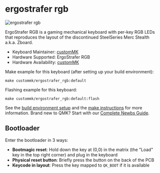 # ergostrafer rgb

![ergostrafer rgb](https://i.imgur.com/3LZImFwh.jpeg)

ErgoStrafer RGB is a gaming mechanical keyboard with per-key RGB LEDs that reproduces the layout of the discontinued SteelSeries Merc Stealth a.k.a. Zboard.

* Keyboard Maintainer: [customMK](https://github.com/customMK)
* Hardware Supported: ErgoStrafer RGB
* Hardware Availability: [customMK](https://shop.custommk.com/collections/ergostrafer/products/ergostrafer)

Make example for this keyboard (after setting up your build environment):

    make custommk/ergostrafer_rgb:default

Flashing example for this keyboard:

    make custommk/ergostrafer_rgb:default:flash

See the [build environment setup](https://docs.qmk.fm/#/getting_started_build_tools) and the [make instructions](https://docs.qmk.fm/#/getting_started_make_guide) for more information. Brand new to QMK? Start with our [Complete Newbs Guide](https://docs.qmk.fm/#/newbs).

## Bootloader

Enter the bootloader in 3 ways:

* **Bootmagic reset**: Hold down the key at (0,0) in the matrix (the "Load" key in the top right corner) and plug in the keyboard
* **Physical reset button**: Briefly press the button on the back of the PCB
* **Keycode in layout**: Press the key mapped to `QK_BOOT` if it is available

